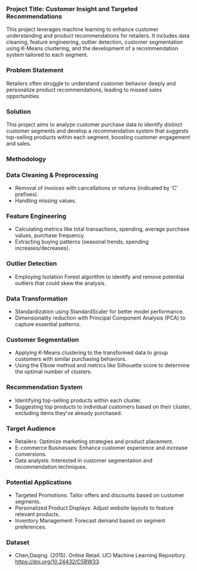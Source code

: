 
### Project Title: Customer Insight and Targeted Recommendations

This project leverages machine learning to enhance customer understanding and product recommendations for retailers. It includes data cleaning, feature engineering, outlier detection, customer segmentation using K-Means clustering, and the development of a recommendation system tailored to each segment.


### Problem Statement
Retailers often struggle to understand customer behavior deeply and personalize product recommendations, leading to missed sales opportunities.

### Solution
This project aims to analyze customer purchase data to identify distinct customer segments and develop a recommendation system that suggests top-selling products within each segment, boosting customer engagement and sales.

### Methodology

### Data Cleaning & Preprocessing
- Removal of invoices with cancellations or returns (indicated by 'C' prefixes).
- Handling missing values.

### Feature Engineering
- Calculating metrics like total transactions, spending, average purchase values, purchase frequency.
- Extracting buying patterns (seasonal trends, spending increases/decreases).

### Outlier Detection
- Employing Isolation Forest algorithm to identify and remove potential outliers that could skew the analysis.

### Data Transformation
- Standardization using StandardScaler for better model performance.
- Dimensionality reduction with Principal Component Analysis (PCA) to capture essential patterns.

### Customer Segmentation
- Applying K-Means clustering to the transformed data to group customers with similar purchasing behaviors.
- Using the Elbow method and metrics like Silhouette score to determine the optimal number of clusters.

### Recommendation System
- Identifying top-selling products within each cluster.
- Suggesting top products to individual customers based on their cluster, excluding items they've already purchased.

### Target Audience
- Retailers: Optimize marketing strategies and product placement.
- E-commerce Businesses: Enhance customer experience and increase conversions.
- Data analysts: Interested in customer segmentation and recommendation techniques.

### Potential Applications
- Targeted Promotions: Tailor offers and discounts based on customer segments.
- Personalized Product Displays: Adjust website layouts to feature relevant products.
- Inventory Management: Forecast demand based on segment preferences.

### Dataset 
- Chen,Daqing. (2015). Online Retail. UCI Machine Learning Repository. https://doi.org/10.24432/C5BW33.
